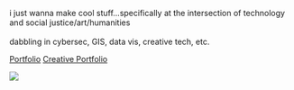 i just wanna make cool stuff...specifically at the intersection of technology and social justice/art/humanities<br>
<br>
dabbling in cybersec, GIS, data vis, creative tech, etc. 

[Portfolio](https://sehbaw.github.io/)
[Creative Portfolio](https://www.glitch.com/)

<img src="![image](https://github.com/user-attachments/assets/6f306edc-cc2e-4fa8-9f76-f4d1d4723a57)">

<!---
sehbaw/sehbaw is a ✨ special ✨ repository because its `README.md` (this file) appears on your GitHub profile.
You can click the Preview link to take a look at your changes.
--->
